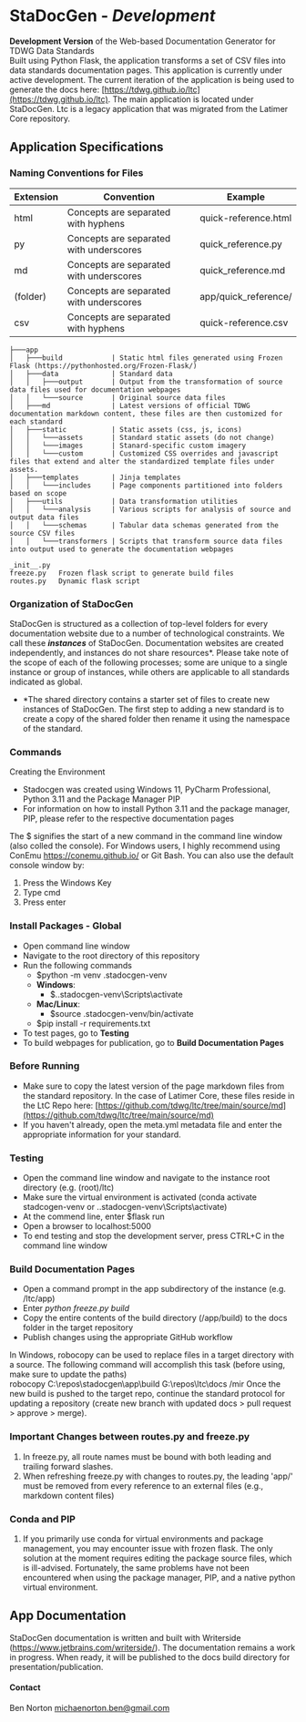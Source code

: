# StaDocGen - *Development*
**Development Version** of the Web-based Documentation Generator for TDWG Data Standards  
Built using Python Flask, the application transforms a set of CSV files into data standards documentation pages. This application is currently under active development. The current iteration of the application is being used to generate the docs here: [https://tdwg.github.io/ltc](https://tdwg.github.io/ltc). The main application is located under StaDocGen. Ltc is a legacy application that was migrated from the Latimer Core repository.

## Application Specifications

### Naming Conventions for Files
| Extension | Convention                              | Example              |
| --------- | --------------------------------------- | -------------------- |
| html      | Concepts are separated with hyphens     | quick-reference.html |
| py        | Concepts are separated with underscores | quick_reference.py   |
| md        | Concepts are separated with underscores | quick_reference.md   |
| (folder)  | Concepts are separated with underscores | app/quick_reference/ |
| csv       | Concepts are separated with hyphens     | quick-reference.csv  |

```
├───app
│   ├───build            | Static html files generated using Frozen Flask (https://pythonhosted.org/Frozen-Flask/)
│   ├───data             | Standard data 
│   │   ├───output       | Output from the transformation of source data files used for documentation webpages
│   │   └───source       | Original source data files
│   ├───md               | Latest versions of official TDWG documentation markdown content, these files are then customized for each standard
│   ├───static           | Static assets (css, js, icons)
│   │   └───assets       | Standard static assets (do not change)
│   │   └───images       | Stanard-specific custom imagery 
│   │   └───custom       | Customized CSS overrides and javascript files that extend and alter the standardized template files under assets.
│   ├───templates        | Jinja templates
│   │   └───includes     | Page components partitioned into folders based on scope
│   ├───utils            | Data transformation utilities 
│   │   └───analysis     | Various scripts for analysis of source and output data files
│   │   └───schemas      | Tabular data schemas generated from the source CSV files
│   │   └───transformers | Scripts that transform source data files into output used to generate the documentation webpages

_init__.py
freeze.py   Frozen flask script to generate build files
routes.py   Dynamic flask script
```

### Organization of StaDocGen
StaDocGen is structured as a collection of top-level folders for every documentation website due to a number of technological constraints. 
We call these ***instances*** of StaDocGen. Documentation websites are created independently, and instances do not share resources*. 
Please take note of the scope of each of the following processes; some are unique to a single instance or group of instances, while 
others are applicable to all standards indicated as global.

* *The shared directory contains a starter set of files to create new instances of StaDocGen. The first step to adding a new standard is to create a copy of the shared folder then rename it using the namespace of the standard. 

### Commands
Creating the Environment
* Stadocgen was created using Windows 11, PyCharm Professional, Python 3.11 and the Package Manager PIP
* For information on how to install Python 3.11 and the package manager, PIP, please refer to the respective documentation pages

The $ signifies the start of a new command in the command line window (also colled the console). For Windows users, 
I highly recommend using ConEmu https://conemu.github.io/ or Git Bash. You can also use the default console window by:
1. Press the Windows Key
2. Type cmd
3. Press enter

### Install Packages - Global
* Open command line window
* Navigate to the root directory of this repository
* Run the following commands
  * $python -m venv .stadocgen-venv
  * **Windows**:
       * $.\.stadocgen-venv\Scripts\activate
  * **Mac/Linux**:
       * $source .stadocgen-venv/bin/activate
  * $pip install -r requirements.txt
* To test pages, go to **Testing**
* To build webpages for publication, go to **Build Documentation Pages**

### Before Running
* Make sure to copy the latest version of the page markdown files from the standard repository. In the case of Latimer Core, these files reside in the LtC Repo here: [https://github.com/tdwg/ltc/tree/main/source/md](https://github.com/tdwg/ltc/tree/main/source/md)
* If you haven't already, open the meta.yml metadata file and enter the appropriate information for your standard.

### Testing
* Open the command line window and navigate to the instance root directory (e.g. (root)/ltc)
* Make sure the virtual environment is activated (conda activate stadcogen-venv or .\.stadocgen-venv\Scripts\activate)
* At the commend line, enter $flask run
* Open a browser to localhost:5000
* To end testing and stop the development server, press CTRL+C in the command line window

### Build Documentation Pages
* Open a command prompt in the app subdirectory of the instance (e.g. /ltc/app) 
* Enter *python freeze.py build*
* Copy the entire contents of the build directory (/app/build) to the docs folder in the target repository
* Publish changes using the appropriate GitHub workflow

In Windows, robocopy can be used to replace files in a target directory with a source. The following command will accomplish this task (before using, make sure to update the paths)  
robocopy C:\repos\stadocgen\app\build G:\repos\ltc\docs /mir
Once the new build is pushed to the target repo, continue the standard protocol for updating a repository (create new branch with updated docs > pull request > approve > merge).  

### Important Changes between routes.py and freeze.py
1. In freeze.py, all route names must be bound with both leading and trailing forward slashes.
2. When refreshing freeze.py with changes to routes.py, the leading 'app/' must be removed from every reference to an external files (e.g., markdown content files) 

### Conda and PIP
1. If you primarily use conda for virtual environments and package management, you may encounter issue with frozen flask. The only solution at the moment requires editing the package source
files, which is ill-advised. Fortunately, the same problems have not been encountered when using the package manager, PIP, and a native python virtual environment. 

## App Documentation
StaDocGen documentation is written and built with Writerside (https://www.jetbrains.com/writerside/). The documentation remains a work in 
progress. When ready, it will be published to the docs build directory for presentation/publication.

#### Contact
Ben Norton
michaenorton.ben@gmail.com

